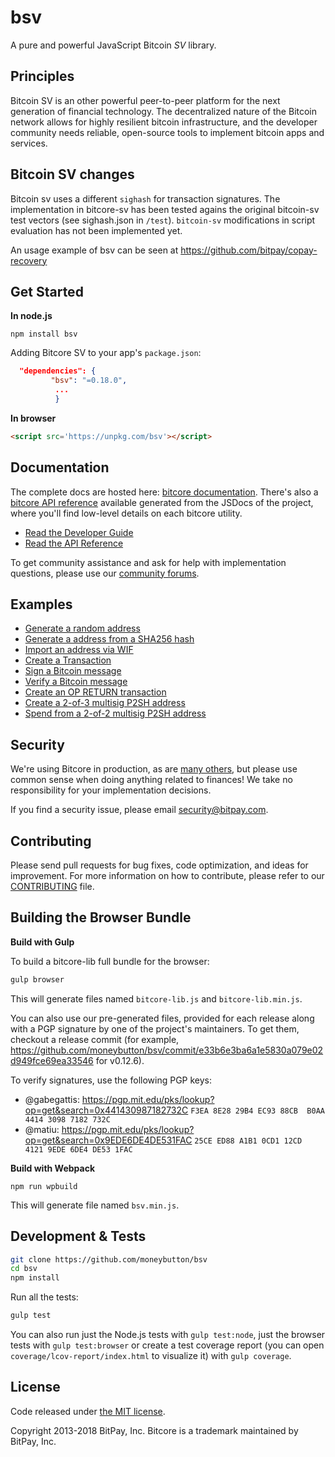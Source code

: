 bsv
===

A pure and powerful JavaScript Bitcoin *SV* library.

## Principles

Bitcoin SV is an other powerful  peer-to-peer platform for the next generation of financial technology. The decentralized nature of the Bitcoin network allows for highly resilient bitcoin infrastructure, and the developer community needs reliable, open-source tools to implement bitcoin apps and services.


## Bitcoin SV changes

Bitcoin sv uses a different `sighash` for transaction signatures. The implementation in bitcore-sv has been tested agains the original bitcoin-sv test vectors (see sighash.json in `/test`). `bitcoin-sv` modifications in script evaluation has not been implemented yet.

An usage example of bsv can be seen at https://github.com/bitpay/copay-recovery

## Get Started

**In node.js**

```
npm install bsv
```


Adding Bitcore SV to your app's `package.json`:

``` json
  "dependencies": {
         "bsv": "=0.18.0",
          ...
          }
```

**In browser**

```html
<script src='https://unpkg.com/bsv'></script>
```

## Documentation

The complete docs are hosted here: [bitcore documentation](http://bitcore.io/guide/). There's also a [bitcore API reference](http://bitcore.io/api/) available generated from the JSDocs of the project, where you'll find low-level details on each bitcore utility.

- [Read the Developer Guide](http://bitcore.io/guide/)
- [Read the API Reference](http://bitcore.io/api/)

To get community assistance and ask for help with implementation questions, please use our [community forums](https://forum.bitcore.io/).

## Examples

* [Generate a random address](https://github.com/moneybutton/bsv/blob/master/docs/examples.md#generate-a-random-address)
* [Generate a address from a SHA256 hash](https://github.com/moneybutton/bsv/blob/master/docs/examples.md#generate-a-address-from-a-sha256-hash)
* [Import an address via WIF](https://github.com/moneybutton/bsv/blob/master/docs/examples.md#import-an-address-via-wif)
* [Create a Transaction](https://github.com/moneybutton/bsv/blob/master/docs/examples.md#create-a-transaction)
* [Sign a Bitcoin message](https://github.com/moneybutton/bsv/blob/master/docs/examples.md#sign-a-bitcoin-message)
* [Verify a Bitcoin message](https://github.com/moneybutton/bsv/blob/master/docs/examples.md#verify-a-bitcoin-message)
* [Create an OP RETURN transaction](https://github.com/moneybutton/bsv/blob/master/docs/examples.md#create-an-op-return-transaction)
* [Create a 2-of-3 multisig P2SH address](https://github.com/moneybutton/bsv/blob/master/docs/examples.md#create-a-2-of-3-multisig-p2sh-address)
* [Spend from a 2-of-2 multisig P2SH address](https://github.com/moneybutton/bsv/blob/master/docs/examples.md#spend-from-a-2-of-2-multisig-p2sh-address)


## Security

We're using Bitcore in production, as are [many others](http://bitcore.io#projects), but please use common sense when doing anything related to finances! We take no responsibility for your implementation decisions.

If you find a security issue, please email security@bitpay.com.

## Contributing

Please send pull requests for bug fixes, code optimization, and ideas for improvement. For more information on how to contribute, please refer to our [CONTRIBUTING](https://github.com/moneybutton/bsv/blob/master/CONTRIBUTING.md) file.

## Building the Browser Bundle

**Build with Gulp**

To build a bitcore-lib full bundle for the browser:

```sh
gulp browser
```

This will generate files named `bitcore-lib.js` and `bitcore-lib.min.js`.

You can also use our pre-generated files, provided for each release along with a PGP signature by one of the project's maintainers. To get them, checkout a release commit (for example, https://github.com/moneybutton/bsv/commit/e33b6e3ba6a1e5830a079e02d949fce69ea33546 for v0.12.6).

To verify signatures, use the following PGP keys:
- @gabegattis: https://pgp.mit.edu/pks/lookup?op=get&search=0x441430987182732C `F3EA 8E28 29B4 EC93 88CB  B0AA 4414 3098 7182 732C`
- @matiu: https://pgp.mit.edu/pks/lookup?op=get&search=0x9EDE6DE4DE531FAC `25CE ED88 A1B1 0CD1 12CD  4121 9EDE 6DE4 DE53 1FAC`

**Build with Webpack**

~~~
npm run wpbuild
~~~

This will generate file named `bsv.min.js`.

## Development & Tests

```sh
git clone https://github.com/moneybutton/bsv
cd bsv
npm install
```

Run all the tests:

```sh
gulp test
```

You can also run just the Node.js tests with `gulp test:node`, just the browser tests with `gulp test:browser`
or create a test coverage report (you can open `coverage/lcov-report/index.html` to visualize it) with `gulp coverage`.

## License

Code released under [the MIT license](https://github.com/bitpay/bitcore-lib/blob/master/LICENSE).

Copyright 2013-2018 BitPay, Inc. Bitcore is a trademark maintained by BitPay, Inc.

